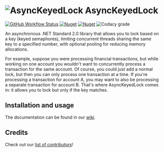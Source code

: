 # ![AsyncKeyedLock](https://raw.githubusercontent.com/MarkCiliaVincenti/AsyncKeyedLock/master/logo32.png) AsyncKeyedLock
[![GitHub Workflow Status](https://img.shields.io/github/actions/workflow/status/MarkCiliaVincenti/AsyncKeyedLock/dotnet.yml?branch=master&logo=github&style=for-the-badge)](https://actions-badge.atrox.dev/MarkCiliaVincenti/AsyncKeyedLock/goto?ref=master) [![Nuget](https://img.shields.io/nuget/v/AsyncKeyedLock?label=AsyncKeyedLock&logo=nuget&style=for-the-badge)](https://www.nuget.org/packages/AsyncKeyedLock) [![Nuget](https://img.shields.io/nuget/dt/AsyncKeyedLock?logo=nuget&style=for-the-badge)](https://www.nuget.org/packages/AsyncKeyedLock) ![Codacy grade](https://img.shields.io/codacy/grade/315c3d5a06a441bda26ffd88e705fa63?style=for-the-badge)

An asynchronous .NET Standard 2.0 library that allows you to lock based on a key (keyed semaphores), limiting concurrent threads sharing the same key to a specified number, with optional pooling for reducing memory allocations.

For example, suppose you were processing financial transactions, but while working on one account you wouldn't want to concurrently process a transaction for the same account. Of course, you could just add a normal lock, but then you can only process one transaction at a time. If you're processing a transaction for account A, you may want to also be processing a separate transaction for account B. That's where AsyncKeyedLock comes in: it allows you to lock but only if the key matches.

## Installation and usage
The documentation can be found in our [wiki](https://github.com/MarkCiliaVincenti/AsyncKeyedLock/wiki).

## Credits
Check out our [list of contributors](https://github.com/MarkCiliaVincenti/AsyncKeyedLock/blob/master/CONTRIBUTORS.md)!
